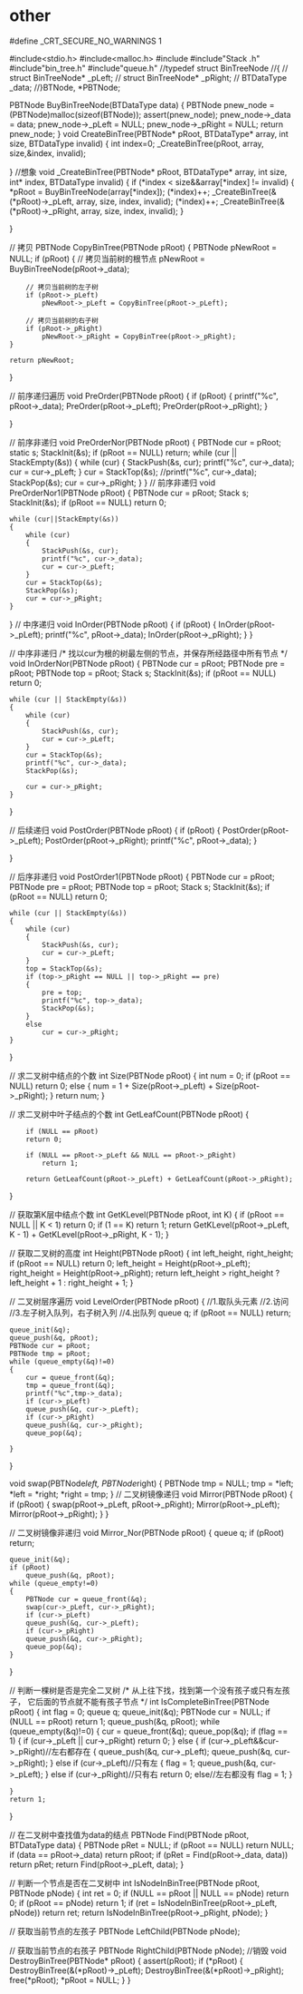 # other
#define _CRT_SECURE_NO_WARNINGS 1

#include<stdio.h>
#include<malloc.h>
#include<cassert>
#include"Stack .h"
#include"bin_tree.h"
#include"queue.h"
//typedef struct BinTreeNode
//{
//	struct BinTreeNode* _pLeft;
//	struct BinTreeNode* _pRight;
//	BTDataType _data;
//}BTNode, *PBTNode;

PBTNode BuyBinTreeNode(BTDataType data)
{
	PBTNode pnew_node = (PBTNode)malloc(sizeof(BTNode));
	assert(pnew_node);
	pnew_node->_data = data;
	pnew_node->_pLeft = NULL;
	pnew_node->_pRight = NULL;
	return pnew_node;
}
void CreateBinTree(PBTNode* pRoot, BTDataType* array, int size, BTDataType invalid)
{
	int index=0;
   _CreateBinTree(pRoot, array,  size,&index,  invalid);

}
//想象
void _CreateBinTree(PBTNode* pRoot, BTDataType* array, int size, int* index, BTDataType invalid)
{
	if (*index < size&&array[*index] != invalid)
	{
		*pRoot = BuyBinTreeNode(array[*index]);
		(*index)++;
		_CreateBinTree(&(*pRoot)->_pLeft, array, size, index, invalid);
		(*index)++;
		_CreateBinTree(&(*pRoot)->_pRight, array, size, index, invalid);
	}

}


// 拷贝 
PBTNode CopyBinTree(PBTNode pRoot)
{
	PBTNode pNewRoot = NULL;
	if (pRoot)
	{
		// 拷贝当前树的根节点
		pNewRoot = BuyBinTreeNode(pRoot->_data);

		// 拷贝当前树的左子树
		if (pRoot->_pLeft)
			pNewRoot->_pLeft = CopyBinTree(pRoot->_pLeft);

		// 拷贝当前树的右子树
		if (pRoot->_pRight)
			pNewRoot->_pRight = CopyBinTree(pRoot->_pRight);
	}
	
	return pNewRoot;
}

// 前序递归遍历 
void PreOrder(PBTNode pRoot)
{
	if (pRoot)
	{
		printf("%c", pRoot->_data);
		PreOrder(pRoot->_pLeft);
		PreOrder(pRoot->_pRight);
	}

}

// 前序非递归 
void PreOrderNor(PBTNode pRoot)
{
	PBTNode cur = pRoot;
	static s;
	StackInit(&s);
	if (pRoot == NULL)
		return;
	while (cur || StackEmpty(&s))
	{
		while (cur)
		{
			StackPush(&s, cur);
			printf("%c", cur->_data);
			cur = cur->_pLeft;
		}
		cur = StackTop(&s);
		//printf("%c", cur->_data);
		StackPop(&s);
		cur = cur->_pRight;
	}
}
// 前序非递归 
void PreOrderNor1(PBTNode pRoot)
{
	PBTNode cur = pRoot;
	Stack s;
	StackInit(&s);
	if (pRoot == NULL)
		return 0;
	
	while (cur||StackEmpty(&s))
	{
		while (cur)
		{
			StackPush(&s, cur);
			printf("%c", cur->_data);
			cur = cur->_pLeft;
		}
		cur = StackTop(&s);
		StackPop(&s);
		cur = cur->_pRight;
	}
}
// 中序递归 
void InOrder(PBTNode pRoot)
{
	if (pRoot)
	{
		InOrder(pRoot->_pLeft);
		printf("%c", pRoot->_data);
		InOrder(pRoot->_pRight);
	}
}

// 中序非递归 
/*
找以cur为根的树最左侧的节点，并保存所经路径中所有节点
*/
void InOrderNor(PBTNode pRoot)
{
	PBTNode cur = pRoot;
	PBTNode pre = pRoot;
	PBTNode top = pRoot;
	Stack s;
	StackInit(&s);
	if (pRoot == NULL)
		return 0;
	
	while (cur || StackEmpty(&s))
	{
		while (cur)
		{
			StackPush(&s, cur);
			cur = cur->_pLeft;
		}
		cur = StackTop(&s);
		printf("%c", cur->_data);
		StackPop(&s);

		cur = cur->_pRight;
	}
}

// 后续递归 
void PostOrder(PBTNode pRoot)
{
	if (pRoot)
	{
		PostOrder(pRoot->_pLeft);
		PostOrder(pRoot->_pRight);
		printf("%c", pRoot->_data);
	}

}

// 后序非递归 
void PostOrder1(PBTNode pRoot)
{
	PBTNode cur = pRoot;
	PBTNode pre = pRoot;
	PBTNode top = pRoot;
	Stack s;
	StackInit(&s);
	if (pRoot == NULL)
		return 0;
	
	while (cur || StackEmpty(&s))
	{
		while (cur)
		{
			StackPush(&s, cur);
			cur = cur->_pLeft;
		}
		top = StackTop(&s);
		if (top->_pRight == NULL || top->_pRight == pre)
		{
			pre = top;
			printf("%c", top->_data);
			StackPop(&s);
		}
		else
			cur = cur->_pRight;
	}
}

// 求二叉树中结点的个数 
int Size(PBTNode pRoot)
{
	int num = 0;
	if (pRoot == NULL)
		return 0;
	else
	{
		num = 1 + Size(pRoot->_pLeft) + Size(pRoot->_pRight);
	}
	return num;
}

// 求二叉树中叶子结点的个数 
int GetLeafCount(PBTNode pRoot)
{
	
		if (NULL == pRoot)
		return 0;

		if (NULL == pRoot->_pLeft && NULL == pRoot->_pRight)
			return 1;

		return GetLeafCount(pRoot->_pLeft) + GetLeafCount(pRoot->_pRight);


}

// 获取第K层中结点个数 
int GetKLevel(PBTNode pRoot, int K)
{
	if (pRoot == NULL || K < 1)
		return 0;
	if (1 == K)
		return 1;
	return GetKLevel(pRoot->_pLeft, K - 1) + GetKLevel(pRoot->_pRight, K - 1);
}

// 获取二叉树的高度 
int Height(PBTNode pRoot)
{
	int left_height, right_height;
	if (pRoot == NULL)
		return 0;
	left_height = Height(pRoot->_pLeft);
	right_height = Height(pRoot->_pRight);
	return left_height > right_height ? left_height + 1 : right_height + 1;
}

// 二叉树层序遍历 
void LevelOrder(PBTNode pRoot)
{
	//1.取队头元素
	//2.访问
	//3.左子树入队列，右子树入列
	//4.出队列
	queue q;
	if (pRoot == NULL)
		return;
	
	queue_init(&q);
	queue_push(&q, pRoot);
	PBTNode cur = pRoot;
	PBTNode tmp = pRoot;
	while (queue_empty(&q)!=0)
	{
		cur = queue_front(&q);
		tmp = queue_front(&q);
		printf("%c",tmp->_data);
		if (cur->_pLeft)
		queue_push(&q, cur->_pLeft);
		if (cur->_pRight)
		queue_push(&q, cur->_pRight);
		queue_pop(&q);
		
	}
	
}

void swap(PBTNode*left, PBTNode*right)
{
	PBTNode tmp = NULL;
	tmp = *left;
	*left = *right;
	*right = tmp;
}
// 二叉树镜像递归 
void Mirror(PBTNode pRoot)
{
	if (pRoot)
	{
		swap(pRoot->_pLeft, pRoot->_pRight);
		Mirror(pRoot->_pLeft);
		Mirror(pRoot->_pRight);
	}
}

// 二叉树镜像非递归 
void Mirror_Nor(PBTNode pRoot)
{
	queue q;
	if (pRoot)
		return;
	
	queue_init(&q);
	if (pRoot)
		queue_push(&q, pRoot);
	while (queue_empty!=0)
	{
		PBTNode cur = queue_front(&q);
		swap(cur->_pLeft, cur->_pRight);
		if (cur->_pLeft)
		queue_push(&q, cur->_pLeft);
		if (cur->_pRight)
		queue_push(&q, cur->_pRight);
		queue_pop(&q);
	}
}

// 判断一棵树是否是完全二叉树
/*
从上往下找，找到第一个没有孩子或只有左孩子，
它后面的节点就不能有孩子节点
*/
int IsCompleteBinTree(PBTNode pRoot)
{
	int flag = 0;
	queue q;
	queue_init(&q);
	PBTNode cur = NULL;
	if (NULL == pRoot)
		return 1;
	queue_push(&q, pRoot);
	while (queue_empty(&q)!=0)
	{
		cur = queue_front(&q);
		queue_pop(&q);
		if (flag == 1)
		{
			if (cur->_pLeft || cur->_pRight)
				return 0;
		}
		else
		{
			if (cur->_pLeft&&cur->_pRight)//左右都存在
			{
				queue_push(&q, cur->_pLeft);
				queue_push(&q, cur->_pRight);
			}
			else if (cur->_pLeft)//只有左
			{
				flag = 1;
				queue_push(&q, cur->_pLeft);
			}
			else if (cur->_pRight)//只有右
				return 0;
			else//左右都没有
				flag = 1;
		}
		
	}
	return 1;

}

// 在二叉树中查找值为data的结点 
PBTNode Find(PBTNode pRoot, BTDataType data)
{
	PBTNode pRet = NULL;
	if (pRoot == NULL)
		return NULL;
	if (data == pRoot->_data)
		return pRoot;
	if (pRet = Find(pRoot->_data, data))
		return pRet;
	return Find(pRoot->_pLeft, data);
}

// 判断一个节点是否在二叉树中 
int IsNodeInBinTree(PBTNode pRoot, PBTNode pNode)
{
	int ret = 0;
	if (NULL == pRoot || NULL == pNode)
		return 0;
	if (pRoot == pNode)
		return 1;
	if (ret = IsNodeInBinTree(pRoot->_pLeft, pNode))
		return ret;
	return  IsNodeInBinTree(pRoot->_pRight, pNode);
}

// 获取当前节点的左孩子 
PBTNode LeftChild(PBTNode pNode);

// 获取当前节点的右孩子 
PBTNode RightChild(PBTNode pNode);
//销毁
void DestroyBinTree(PBTNode* pRoot)
{
	assert(pRoot);
	if (*pRoot)
	{
		DestroyBinTree(&(*pRoot)->_pLeft);
		DestroyBinTree(&(*pRoot)->_pRight);
		free(*pRoot);
		*pRoot = NULL;
	}
}
